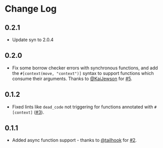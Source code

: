 # Change Log

## 0.2.1

* Update syn to 2.0.4

## 0.2.0

* Fix some borrow checker errors with synchronous functions, and add the `#[context(move, "context")]` syntax to support functions which consume their arguments. Thanks to [@KaiJewson](https://github.com/KaiJewson) for [#5](https://github.com/andrewhickman/fn-error-context/pull/5).

## 0.1.2

* Fixed lints like `dead_code` not triggering for functions annotated with `#[context]` ([#3](https://github.com/andrewhickman/fn-error-context/issues/3)).

## 0.1.1

* Added async function support - thanks to [@tailhook](https://github.com/tailhook) for [#2](https://github.com/andrewhickman/fn-error-context/pull/2).
